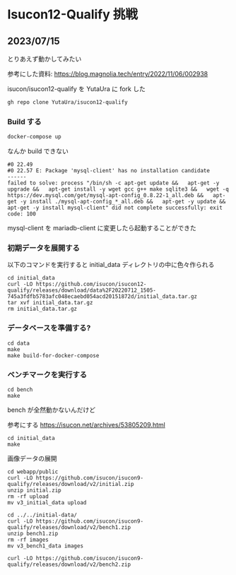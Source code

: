# Isucon12-Qualify 挑戦

## 2023/07/15

とりあえず動かしてみたい

参考にした資料: https://blog.magnolia.tech/entry/2022/11/06/002938

isucon/isucon12-qualify を YutaUra に fork した

```bash
gh repo clone YutaUra/isucon12-qualify
```

### Build する

```bash
docker-compose up
```

なんか build できない

```
#0 22.49
#0 22.57 E: Package 'mysql-client' has no installation candidate
------
failed to solve: process "/bin/sh -c apt-get update &&   apt-get -y upgrade &&   apt-get install -y wget gcc g++ make sqlite3 &&   wget -q https://dev.mysql.com/get/mysql-apt-config_0.8.22-1_all.deb &&   apt-get -y install ./mysql-apt-config_*_all.deb &&   apt-get -y update &&   apt-get -y install mysql-client" did not complete successfully: exit code: 100
```

mysql-client を mariadb-client に変更したら起動することができた

### 初期データを展開する

以下のコマンドを実行すると initial_data ディレクトリの中に色々作られる

```
cd initial_data
curl -LO https://github.com/isucon/isucon12-qualify/releases/download/data%2F20220712_1505-745a3fdfb5783afc048ecaebd054acd20151872d/initial_data.tar.gz
tar xvf initial_data.tar.gz
rm initial_data.tar.gz
```

### データベースを準備する?

```
cd data
make
make build-for-docker-compose
```

### ベンチマークを実行する

```
cd bench
make
```

bench が全然動かないんだけど

参考にする
https://isucon.net/archives/53805209.html

```
cd initial_data
make
```

画像データの展開

```
cd webapp/public
curl -LO https://github.com/isucon/isucon9-qualify/releases/download/v2/initial.zip
unzip initial.zip
rm -rf upload
mv v3_initial_data upload

cd ../../initial-data/
curl -LO https://github.com/isucon/isucon9-qualify/releases/download/v2/bench1.zip
unzip bench1.zip
rm -rf images
mv v3_bench1_data images

curl -LO https://github.com/isucon/isucon9-qualify/releases/download/v2/bench2.zip
```
